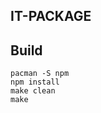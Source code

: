 IT-PACKAGE
--------------------------------

## Build
    pacman -S npm
    npm install
    make clean
    make
